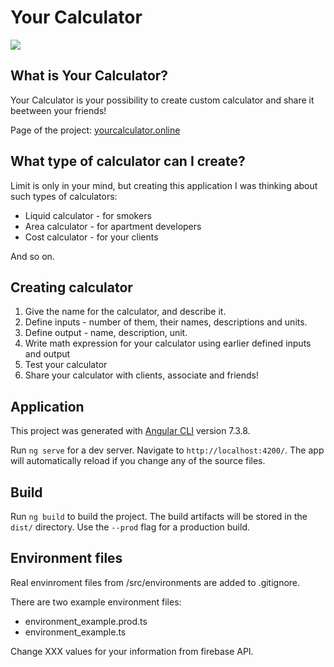 # Your Calculator
![](https://firebasestorage.googleapis.com/v0/b/yourcalculator-online.appspot.com/o/bookkeeping2.png?alt=media&token=4a46c017-6624-4f25-958b-e8e1479ce8ea)

## What is Your Calculator?
Your Calculator is your possibility to create custom calculator and share it beetween your friends!

Page of the project: [yourcalculator.online](yourcalculator.online)

## What type of calculator can I create?
Limit is only in your mind, but creating this application I was thinking about such types of calculators:
+ Liquid calculator - for smokers
+ Area calculator - for apartment developers
+ Cost calculator - for your clients

And so on.

## Creating calculator
1. Give the name for the calculator, and describe it.
2. Define inputs - number of them, their names, descriptions and units.
3. Define output - name, description, unit.
4. Write math expression for your calculator using earlier defined inputs and output
5. Test your calculator
6. Share your calculator with clients, associate and friends!

## Application
This project was generated with [Angular CLI](https://github.com/angular/angular-cli) version 7.3.8.

Run `ng serve` for a dev server. Navigate to `http://localhost:4200/`. The app will automatically reload if you change any of the source files.

## Build

Run `ng build` to build the project. The build artifacts will be stored in the `dist/` directory. Use the `--prod` flag for a production build.

## Environment files
Real envinroment files from /src/environments are added to .gitignore. 

There are two example environment files: 

+ environment_example.prod.ts
+ environment_example.ts

Change XXX values for your information from firebase API.
